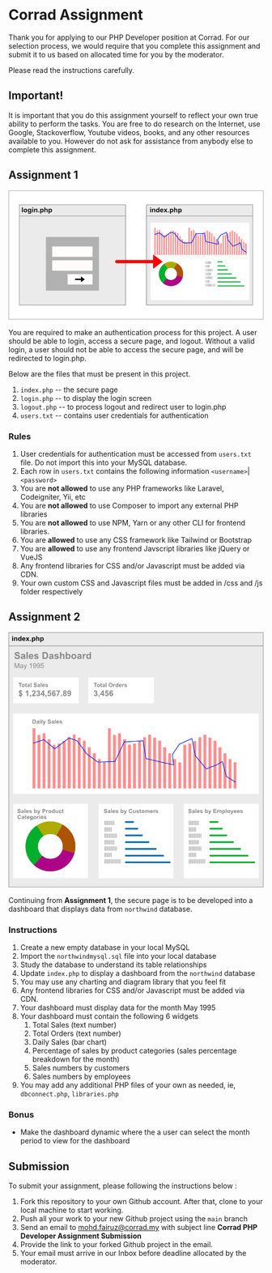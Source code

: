 # Corrad Assignment

Thank you for applying to our PHP Developer position at Corrad. For our selection process, we would require that you complete this assignment and submit it to us based on allocated time for you by the moderator.

Please read the instructions carefully.

## Important!

It is important that you do this assignment yourself to reflect your own true ability to perform the tasks. You are free to do research on the Internet, use Google, Stackoverflow, Youtube videos, books, and any other resources available to you. However do not ask for assistance from anybody else to complete this assignment.

## Assignment 1

![Login Diagram](login-diagrame.png "Login diagram")

You are required to make an authentication process for this project. A user should be able to login, access a secure page, and logout. Without a valid login, a user should not be able to access the secure page, and will be redirected to login.php.

Below are the files that must be present in this project.

1. `index.php` -- the secure page
2. `login.php` -- to display the login screen
3. `logout.php` -- to process logout and redirect user to login.php
4. `users.txt` -- contains user credentials for authentication

### Rules

1. User credentials for authentication must be accessed from `users.txt` file. Do not import this into your MySQL database.
2. Each row in `users.txt` contains the following information `<username>`|`<password>`
3. You are **not allowed** to use any PHP frameworks like Laravel, Codeigniter, Yii, etc
4. You are **not allowed** to use Composer to import any external PHP libraries
5. You are **not allowed** to use NPM, Yarn or any other CLI for frontend libraries.
6. You are **allowed** to use any CSS framework like Tailwind or Bootstrap
7. You are **allowed** to use any frontend Javscript libraries like jQuery or VueJS
8. Any frontend libraries for CSS and/or Javascript must be added via CDN. 
9. Your own custom CSS and Javascript files must be added in /css and /js folder respectively

## Assignment 2

![Dashboard](dashboard.png "Dashboard")

Continuing from **Assignment 1**, the secure page is to be developed into a dashboard that displays data from `northwind` database.

### Instructions

1. Create a new empty database in your local MySQL
2. Import the `northwindmysql.sql` file into your local database
3. Study the database to understand its table relationships
4. Update `index.php` to display a dashboard from the `northwind` database
5. You may use any charting and diagram library that you feel fit
6. Any frontend libraries for CSS and/or Javascript must be added via CDN. 
7. Your dashboard must display data for the month May 1995
8. Your dashboard must contain the following 6 widgets
   1. Total Sales (text number)
   2. Total Orders (text number)
   3. Daily Sales (bar chart)
   4. Percentage of sales by product categories (sales percentage breakdown for the month)
   5. Sales numbers by customers
   6. Sales numbers by employees
9. You may add any additional PHP files of your own as needed, ie, `dbconnect.php`, `libraries.php`

### Bonus

* Make the dashboard dynamic where the a user can select the month period to view for the dashboard

## Submission

To submit your assignment, please following the instructions below :

1. Fork this repository to your own Github account. After that, clone to your local machine to start working.
2. Push all your work to your new Github project using the `main` branch
3. Send an email to <mohd.fairuz@corrad.my> with subject line **Corrad PHP Developer Assignment Submission**
4. Provide the link to your forked Github project in the email.
5. Your email must arrive in our Inbox before deadline allocated by the moderator.
